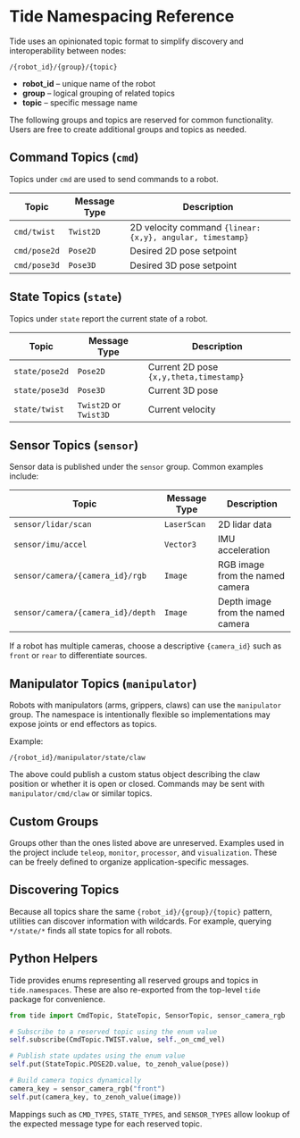 # Tide Namespacing Reference

Tide uses an opinionated topic format to simplify discovery and
interoperability between nodes:

```
/{robot_id}/{group}/{topic}
```

* **robot_id** – unique name of the robot
* **group** – logical grouping of related topics
* **topic** – specific message name

The following groups and topics are reserved for common functionality.
Users are free to create additional groups and topics as needed.

## Command Topics (`cmd`)

Topics under `cmd` are used to send commands to a robot.

| Topic | Message Type | Description |
|-------|--------------|-------------|
| `cmd/twist` | `Twist2D` | 2D velocity command `{linear:{x,y}, angular, timestamp}` |
| `cmd/pose2d` | `Pose2D`  | Desired 2D pose setpoint |
| `cmd/pose3d` | `Pose3D`  | Desired 3D pose setpoint |

## State Topics (`state`)

Topics under `state` report the current state of a robot.

| Topic | Message Type | Description |
|-------|--------------|-------------|
| `state/pose2d` | `Pose2D` | Current 2D pose `{x,y,theta,timestamp}` |
| `state/pose3d` | `Pose3D` | Current 3D pose |
| `state/twist`  | `Twist2D` or `Twist3D` | Current velocity |

## Sensor Topics (`sensor`)

Sensor data is published under the `sensor` group. Common examples include:

| Topic | Message Type | Description |
|-------|--------------|-------------|
| `sensor/lidar/scan` | `LaserScan` | 2D lidar data |
| `sensor/imu/accel`  | `Vector3`   | IMU acceleration |
| `sensor/camera/{camera_id}/rgb` | `Image` | RGB image from the named camera |
| `sensor/camera/{camera_id}/depth` | `Image` | Depth image from the named camera |

If a robot has multiple cameras, choose a descriptive `{camera_id}` such as
`front` or `rear` to differentiate sources.

## Manipulator Topics (`manipulator`)

Robots with manipulators (arms, grippers, claws) can use the
`manipulator` group. The namespace is intentionally flexible so
implementations may expose joints or end effectors as topics.

Example:

```
/{robot_id}/manipulator/state/claw
```

The above could publish a custom status object describing the claw
position or whether it is open or closed. Commands may be sent with
`manipulator/cmd/claw` or similar topics.

## Custom Groups

Groups other than the ones listed above are unreserved. Examples used in
the project include `teleop`, `monitor`, `processor`, and `visualization`.
These can be freely defined to organize application-specific messages.

## Discovering Topics

Because all topics share the same `{robot_id}/{group}/{topic}` pattern,
utilities can discover information with wildcards. For example, querying
`*/state/*` finds all state topics for all robots.

## Python Helpers

Tide provides enums representing all reserved groups and topics in `tide.namespaces`. These are also re-exported from the top-level `tide` package for convenience.

```python
from tide import CmdTopic, StateTopic, SensorTopic, sensor_camera_rgb

# Subscribe to a reserved topic using the enum value
self.subscribe(CmdTopic.TWIST.value, self._on_cmd_vel)

# Publish state updates using the enum value
self.put(StateTopic.POSE2D.value, to_zenoh_value(pose))

# Build camera topics dynamically
camera_key = sensor_camera_rgb("front")
self.put(camera_key, to_zenoh_value(image))
```

Mappings such as `CMD_TYPES`, `STATE_TYPES`, and `SENSOR_TYPES` allow lookup of the expected message type for each reserved topic.

